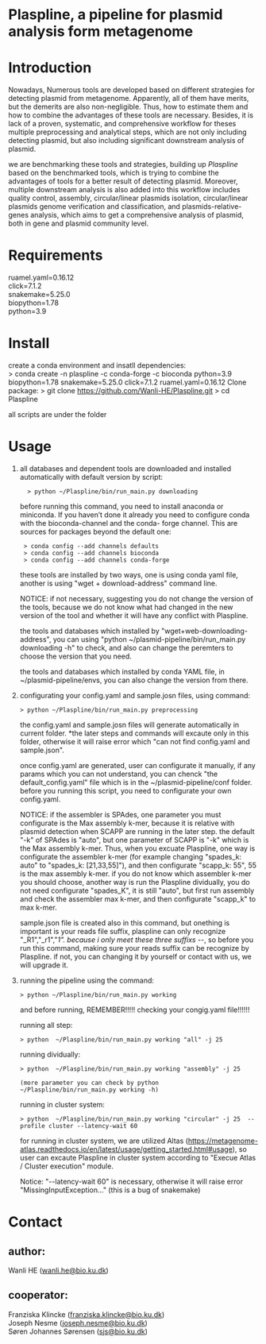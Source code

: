 # Plaspline, a pipeline for plasmid analysis form metagenome

# Introduction
Nowadays, Numerous tools are developed based on different strategies for detecting plasmid from metagenome. Apparently, all of them have merits, but the demerits are also non-negligible. Thus, how to estimate them and how to combine the advantages of these tools are necessary. Besides, it is lack of a proven, systematic, and comprehensive workflow for theses multiple preprocessing and analytical steps, which are not only including detecting plasmid, but also including significant downstream analysis of plasmid.   
  

we are benchmarking these tools and strategies, building up *Plaspline* based on the benchmarked tools, which is trying to combine the advantages of tools for a better result of detecting plasmid. Moreover, multiple downstream analysis is also added into this workflow includes quality control, assembly, circular/linear plasmids isolation, circular/linear plasmids genome verification and classification, and plasmids-relative-genes analysis, which aims to get a comprehensive analysis of plasmid, both in gene and plasmid community level. 


# Requirements
ruamel.yaml=0.16.12  
click=7.1.2  
snakemake=5.25.0  
biopython=1.78  
python=3.9

# Install  
create a conda environment and insatll dependencies:  
    > conda create -n plaspline -c conda-forge -c bioconda python=3.9 biopython=1.78 snakemake=5.25.0 click=7.1.2 ruamel.yaml=0.16.12
Clone package:
    > git clone https://github.com/Wanli-HE/Plaspline.git 
    > cd Plaspline

all scripts are under the folder

# Usage
1. all databases and dependent tools are downloaded and installed automatically with default version by script:  
    
         > python ~/Plaspline/bin/run_main.py downloading 
         
     
   before running this command, you need to install anaconda or miniconda. If you haven’t done it already you need to configure conda with the bioconda-channel and the conda-  forge channel. This are sources for packages beyond the default one:

        > conda config --add channels defaults  
        > conda config --add channels bioconda  
        > conda config --add channels conda-forge

   these tools are installed by two ways, one is using conda yaml file, another is using "wget + download-address" command line.

   NOTICE: if not necessary, suggesting you do not change the version of the tools, because we do not know what had changed in the new version of the tool and whether it will have any conflict with Plaspline.  
     
   the tools and databases which installed by "wget+web-downloading-address", you can using "python ~/plasmid-pipeline/bin/run_main.py downloading -h" to check, and also can change the peremters to choose the version that you need.  
     
   the tools and databases which installed by conda YAML file, in ~/plasmid-pipeline/envs, you can also change the version from there.  
   
2. configurating your config.yaml and sample.josn files, using command:  
   
       > python ~/Plaspline/bin/run_main.py preprocessing    

   the config.yaml and sample.josn files will generate automatically in current folder. *the later steps and commands will excaute only in this folder, otherwise it will raise error which "can not find config.yaml and sample.json".   
     
   once config.yaml are generated, user can configurate it manually, if any params which you can not understand, you can chenck "the default_config.yaml" file which is in the ~/plasmid-pipeline/conf folder. before you running this script, you need to configurate your own config.yaml.  
   
   NOTICE: if the assembler is SPAdes, one parameter you must configurate is the Max assembly k-mer, because it is relative with plasmid detection when SCAPP are running in the later step. the default "-k" of SPAdes is "auto", but one parameter of SCAPP is "-k" which is the Max assembly k-mer. Thus, when you excuate Plaspline, one way is configurate the assembler k-mer (for example changing "spades_k: auto" to "spades_k: [21,33,55]"), and then configurate "scapp_k: 55", 55 is the max assembly k-mer. if you do not know which assembler k-mer you should choose, another way is run the Plaspline dividually, you do not need configurate "spades_K", it is still "auto", but first run assembly and check the assembler max k-mer, and then configurate "scapp_k" to max k-mer.    
     
   sample.json file is created also in this command, but onething is important is your reads file suffix, plaspline can only recognize "_R1","_r1","_1". because i only meet these three suffixs -_-, so before you run this command, making sure your reads suffix can be recognize by Plaspline. if not, you can changing it by yourself or contact with us, we will upgrade it.  
   
3. running the pipeline
    using the command:  
    
       > python ~/Plaspline/bin/run_main.py working 
       
    and before running, REMEMBER!!!!! checking your congig.yaml file!!!!!!  
    
    running all step:  
    
       > python  ~/Plaspline/bin/run_main.py working "all" -j 25
       
    running dividually:  
    
       > python  ~/Plaspline/bin/run_main.py working "assembly" -j 25
       
       (more parameter you can check by python  ~/Plaspline/bin/run_main.py working -h)  
    
    running in cluster system:  
    
       > python  ~/Plaspline/bin/run_main.py working "circular" -j 25  --profile cluster --latency-wait 60  
       
      for running in cluster system, we are utilized  Altas (https://metagenome-atlas.readthedocs.io/en/latest/usage/getting_started.html#usage), so user can excaute Plaspline in cluster system according to "Execue Atlas / Cluster execution" module.  
      
      Notice: "--latency-wait 60" is necessary, otherwise it will raise error "MissingInputException..." (this is a bug of snakemake)
    

# Contact

## author:   
   Wanli HE (wanli.he@bio.ku.dk)

## cooperator:  
   Franziska Klincke (franziska.klincke@bio.ku.dk)  
   Joseph Nesme (joseph.nesme@bio.ku.dk)  
   Søren Johannes Sørensen (sjs@bio.ku.dk)

